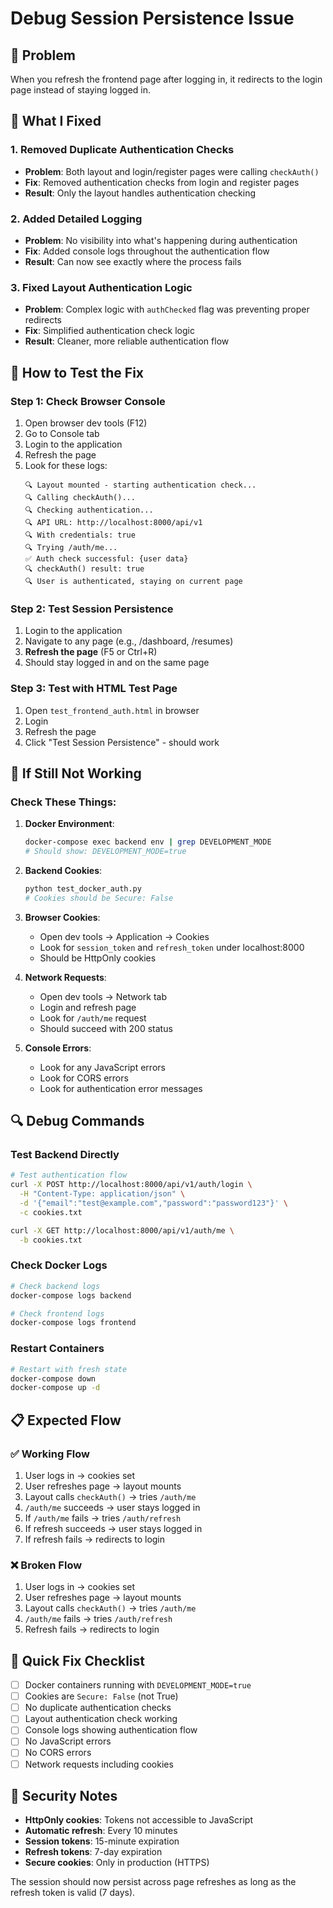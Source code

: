 # Debug Session Persistence Issue

## 🎯 Problem
When you refresh the frontend page after logging in, it redirects to the login page instead of staying logged in.

## 🔧 What I Fixed

### 1. Removed Duplicate Authentication Checks
- **Problem**: Both layout and login/register pages were calling `checkAuth()`
- **Fix**: Removed authentication checks from login and register pages
- **Result**: Only the layout handles authentication checking

### 2. Added Detailed Logging
- **Problem**: No visibility into what's happening during authentication
- **Fix**: Added console logs throughout the authentication flow
- **Result**: Can now see exactly where the process fails

### 3. Fixed Layout Authentication Logic
- **Problem**: Complex logic with `authChecked` flag was preventing proper redirects
- **Fix**: Simplified authentication check logic
- **Result**: Cleaner, more reliable authentication flow

## 🧪 How to Test the Fix

### Step 1: Check Browser Console
1. Open browser dev tools (F12)
2. Go to Console tab
3. Login to the application
4. Refresh the page
5. Look for these logs:
   ```
   🔍 Layout mounted - starting authentication check...
   🔍 Calling checkAuth()...
   🔍 Checking authentication...
   🔍 API URL: http://localhost:8000/api/v1
   🔍 With credentials: true
   🔍 Trying /auth/me...
   ✅ Auth check successful: {user data}
   🔍 checkAuth() result: true
   🔍 User is authenticated, staying on current page
   ```

### Step 2: Test Session Persistence
1. Login to the application
2. Navigate to any page (e.g., /dashboard, /resumes)
3. **Refresh the page** (F5 or Ctrl+R)
4. Should stay logged in and on the same page

### Step 3: Test with HTML Test Page
1. Open `test_frontend_auth.html` in browser
2. Login
3. Refresh the page
4. Click "Test Session Persistence" - should work

## 🚨 If Still Not Working

### Check These Things:

1. **Docker Environment**:
   ```bash
   docker-compose exec backend env | grep DEVELOPMENT_MODE
   # Should show: DEVELOPMENT_MODE=true
   ```

2. **Backend Cookies**:
   ```bash
   python test_docker_auth.py
   # Cookies should be Secure: False
   ```

3. **Browser Cookies**:
   - Open dev tools → Application → Cookies
   - Look for `session_token` and `refresh_token` under localhost:8000
   - Should be HttpOnly cookies

4. **Network Requests**:
   - Open dev tools → Network tab
   - Login and refresh page
   - Look for `/auth/me` request
   - Should succeed with 200 status

5. **Console Errors**:
   - Look for any JavaScript errors
   - Look for CORS errors
   - Look for authentication error messages

## 🔍 Debug Commands

### Test Backend Directly
```bash
# Test authentication flow
curl -X POST http://localhost:8000/api/v1/auth/login \
  -H "Content-Type: application/json" \
  -d '{"email":"test@example.com","password":"password123"}' \
  -c cookies.txt

curl -X GET http://localhost:8000/api/v1/auth/me \
  -b cookies.txt
```

### Check Docker Logs
```bash
# Check backend logs
docker-compose logs backend

# Check frontend logs
docker-compose logs frontend
```

### Restart Containers
```bash
# Restart with fresh state
docker-compose down
docker-compose up -d
```

## 📋 Expected Flow

### ✅ Working Flow
1. User logs in → cookies set
2. User refreshes page → layout mounts
3. Layout calls `checkAuth()` → tries `/auth/me`
4. `/auth/me` succeeds → user stays logged in
5. If `/auth/me` fails → tries `/auth/refresh`
6. If refresh succeeds → user stays logged in
7. If refresh fails → redirects to login

### ❌ Broken Flow
1. User logs in → cookies set
2. User refreshes page → layout mounts
3. Layout calls `checkAuth()` → tries `/auth/me`
4. `/auth/me` fails → tries `/auth/refresh`
5. Refresh fails → redirects to login

## 🎯 Quick Fix Checklist

- [ ] Docker containers running with `DEVELOPMENT_MODE=true`
- [ ] Cookies are `Secure: False` (not True)
- [ ] No duplicate authentication checks
- [ ] Layout authentication check working
- [ ] Console logs showing authentication flow
- [ ] No JavaScript errors
- [ ] No CORS errors
- [ ] Network requests including cookies

## 🔐 Security Notes

- **HttpOnly cookies**: Tokens not accessible to JavaScript
- **Automatic refresh**: Every 10 minutes
- **Session tokens**: 15-minute expiration
- **Refresh tokens**: 7-day expiration
- **Secure cookies**: Only in production (HTTPS)

The session should now persist across page refreshes as long as the refresh token is valid (7 days).

